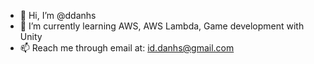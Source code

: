 - 👋 Hi, I’m @ddanhs
- 🌱 I’m currently learning AWS, AWS Lambda, Game development with Unity
- 📫 Reach me through email at: id.danhs@gmail.com
